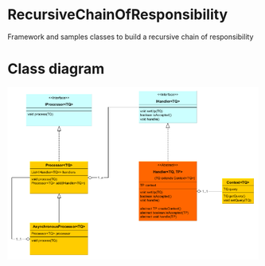 # RecursiveChainOfResponsibility

Framework and samples classes to build a recursive chain of responsibility

# Class diagram

![Class diagram](https://github.com/oterrien/RecursiveChainOfResponsibility/blob/master/class.diag.png)